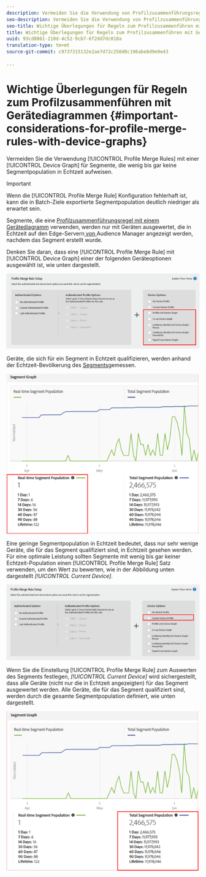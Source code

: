 ```yaml
---
description: Vermeiden Sie die Verwendung von Profilzusammenführungsregeln mit einem Gerätediagramm für Segmente, die wenig bis gar keine Segmentpopulation in Echtzeit aufweisen.
seo-description: Vermeiden Sie die Verwendung von Profilzusammenführungsregeln mit einem Gerätediagramm für Segmente, die wenig bis gar keine Segmentpopulation in Echtzeit aufweisen.
seo-title: Wichtige Überlegungen für Regeln zum Profilzusammenführen mit Gerätediagrammen
title: Wichtige Überlegungen für Regeln zum Profilzusammenführen mit Gerätediagrammen
uuid: 93cd8861-210d-4c52-9cb7-6f2dd7dc018a
translation-type: tm+mt
source-git-commit: c9737315132e2ae7d72c250d8c196abe8d9e0e43

---
```



# Wichtige Überlegungen für Regeln zum Profilzusammenführen mit Gerätediagrammen {#important-considerations-for-profile-merge-rules-with-device-graphs}

Vermeiden Sie die Verwendung [!UICONTROL Profile Merge Rules] mit einer [!UICONTROL Device Graph] für Segmente, die wenig bis gar keine Segmentpopulation in Echtzeit aufweisen.

>[!IMPORTANT]
>
>Wenn die [!UICONTROL Profile Merge Rule] Konfiguration fehlerhaft ist, kann die in Batch-Ziele exportierte Segmentpopulation deutlich niedriger als erwartet sein.

Segmente, die eine [Profilzusammenführungsregel mit einem Gerätediagramm](../../features/profile-merge-rules/merge-rule-targeting-options.md#device-graph-options) verwenden, werden nur mit Geräten ausgewertet, die in Echtzeit auf den Edge-Servern[ von ](../../reference/system-components/components-edge.md)Audience Manager angezeigt werden, nachdem das Segment erstellt wurde.

Denken Sie daran, dass eine [!UICONTROL Profile Merge Rule] mit [!UICONTROL Device Graph] einer der folgenden Geräteoptionen ausgewählt ist, wie unten dargestellt.

![](assets/pmr-considerations-1.png)

Geräte, die sich für ein Segment in Echtzeit qualifizieren, werden anhand der Echtzeit-Bevölkerung des [Segments](../../features/segments/segment-builder-data.md#segment-populations)gemessen.

![](assets/pmr-considerations-2.png)

Eine geringe Segmentpopulation in Echtzeit bedeutet, dass nur sehr wenige Geräte, die für das Segment qualifiziert sind, in Echtzeit gesehen werden. Für eine optimale Leistung sollten Segmente mit wenig bis gar keiner Echtzeit-Population einen [!UICONTROL Profile Merge Rule] Satz verwenden, um den Wert zu bewerten, wie in der Abbildung unten dargestellt *[!UICONTROL Current Device]*.

![](assets/pmr-considerations-3.png)

Wenn Sie die Einstellung [!UICONTROL Profile Merge Rule] zum Auswerten des Segments festlegen, *[!UICONTROL Current Device]* wird sichergestellt, dass alle Geräte (nicht nur die in Echtzeit angezeigten) für das Segment ausgewertet werden. Alle Geräte, die für das Segment qualifiziert sind, werden durch die gesamte Segmentpopulation definiert, wie unten dargestellt.

![](assets/pmr-considerations-4.png)